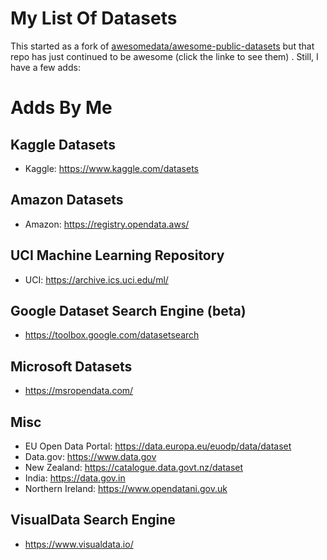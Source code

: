 # My List Of Datasets  

This started as a fork of [awesomedata/awesome-public-datasets](https://github.com/awesomedata/awesome-public-datasets) but that repo has just continued to be awesome (click the linke to see them) .  Still, I have a few adds:

Adds By Me  
==========  

Kaggle Datasets  
---------------  

* Kaggle:  https://www.kaggle.com/datasets  

Amazon Datasets  
---------------  

* Amazon: https://registry.opendata.aws/  

UCI Machine Learning Repository  
-------------------------------  

* UCI: https://archive.ics.uci.edu/ml/  

Google Dataset Search Engine (beta)  
-----------------------------------  

* https://toolbox.google.com/datasetsearch  

Microsoft Datasets  
------------------  

* https://msropendata.com/  

Misc  
----  

* EU Open Data Portal: https://data.europa.eu/euodp/data/dataset  
* Data.gov:  https://www.data.gov  
* New Zealand:  https://catalogue.data.govt.nz/dataset  
* India:  https://data.gov.in
* Northern Ireland:  https://www.opendatani.gov.uk

VisualData Search Engine  
------------------------  

* https://www.visualdata.io/  

